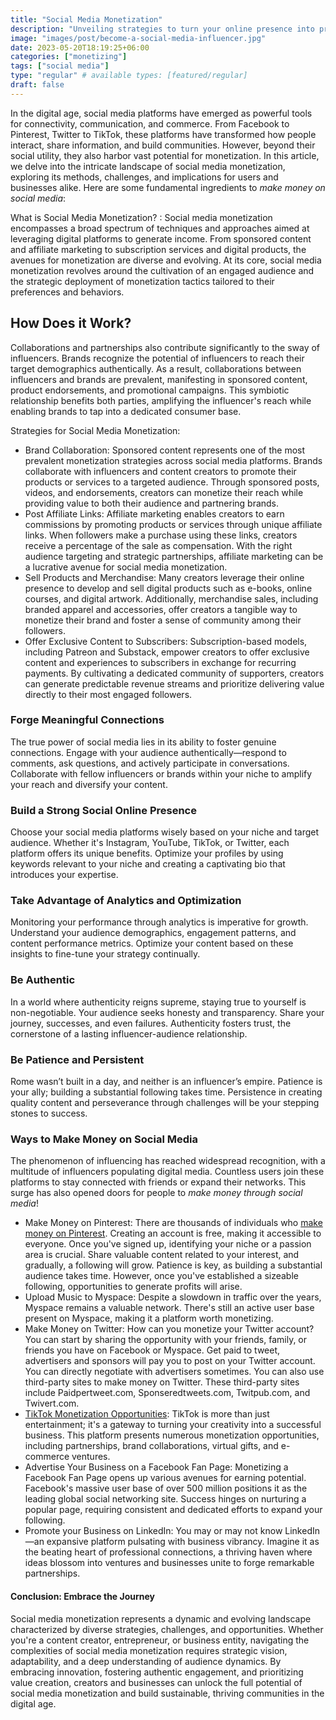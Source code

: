 ```yaml
---
title: "Social Media Monetization"
description: "Unveiling strategies to turn your online presence into profit. Explore methods, platforms, and tips to monetize your social media content effectively."
image: "images/post/become-a-social-media-influencer.jpg"
date: 2023-05-20T18:19:25+06:00
categories: ["monetizing"]
tags: ["social media"]
type: "regular" # available types: [featured/regular]
draft: false
---
```


In the digital age, social media platforms have emerged as powerful tools for connectivity, communication, and commerce. From Facebook to Pinterest, Twitter to TikTok, these platforms have transformed how people interact, share information, and build communities. However, beyond their social utility, they also harbor vast potential for monetization. In this article, we delve into the intricate landscape of social media monetization, exploring its methods, challenges, and implications for users and businesses alike. Here are some fundamental ingredients to _make money on social media_:

What is Social Media Monetization?
: Social media monetization encompasses a broad spectrum of techniques and approaches aimed at leveraging digital platforms to generate income. From sponsored content and affiliate marketing to subscription services and digital products, the avenues for monetization are diverse and evolving. At its core, social media monetization revolves around the cultivation of an engaged audience and the strategic deployment of monetization tactics tailored to their preferences and behaviors.

## How Does it Work?

Collaborations and partnerships also contribute significantly to the sway of influencers. Brands recognize the potential of influencers to reach their target demographics authentically. As a result, collaborations between influencers and brands are prevalent, manifesting in sponsored content, product endorsements, and promotional campaigns. This symbiotic relationship benefits both parties, amplifying the influencer's reach while enabling brands to tap into a dedicated consumer base.

Strategies for Social Media Monetization:

- Brand Collaboration: Sponsored content represents one of the most prevalent monetization strategies across social media platforms. Brands collaborate with influencers and content creators to promote their products or services to a targeted audience. Through sponsored posts, videos, and endorsements, creators can monetize their reach while providing value to both their audience and partnering brands.
- Post Affiliate Links: Affiliate marketing enables creators to earn commissions by promoting products or services through unique affiliate links. When followers make a purchase using these links, creators receive a percentage of the sale as compensation. With the right audience targeting and strategic partnerships, affiliate marketing can be a lucrative avenue for social media monetization.
- Sell Products and Merchandise: Many creators leverage their online presence to develop and sell digital products such as e-books, online courses, and digital artwork. Additionally, merchandise sales, including branded apparel and accessories, offer creators a tangible way to monetize their brand and foster a sense of community among their followers.
- Offer Exclusive Content to Subscribers: Subscription-based models, including Patreon and Substack, empower creators to offer exclusive content and experiences to subscribers in exchange for recurring payments. By cultivating a dedicated community of supporters, creators can generate predictable revenue streams and prioritize delivering value directly to their most engaged followers.

### Forge Meaningful Connections

The true power of social media lies in its ability to foster genuine connections. Engage with your audience authentically—respond to comments, ask questions, and actively participate in conversations. Collaborate with fellow influencers or brands within your niche to amplify your reach and diversify your content.

### Build a Strong Social Online Presence

Choose your social media platforms wisely based on your niche and target audience. Whether it's Instagram, YouTube, TikTok, or Twitter, each platform offers its unique benefits. Optimize your profiles by using keywords relevant to your niche and creating a captivating bio that introduces your expertise.

### Take Advantage of Analytics and Optimization

Monitoring your performance through analytics is imperative for growth. Understand your audience demographics, engagement patterns, and content performance metrics. Optimize your content based on these insights to fine-tune your strategy continually.

### Be Authentic

In a world where authenticity reigns supreme, staying true to yourself is non-negotiable. Your audience seeks honesty and transparency. Share your journey, successes, and even failures. Authenticity fosters trust, the cornerstone of a lasting influencer-audience relationship.

### Be Patience and Persistent

Rome wasn’t built in a day, and neither is an influencer’s empire. Patience is your ally; building a substantial following takes time. Persistence in creating quality content and perseverance through challenges will be your stepping stones to success.

### Ways to Make Money on Social Media

The phenomenon of influencing has reached widespread recognition, with a multitude of influencers populating digital media. Countless users join these platforms to stay connected with friends or expand their networks. This surge has also opened doors for people to _make money through social media_!

- Make Money on Pinterest: There are thousands of individuals who [make money on Pinterest](/blog/make-money-on-pinterest). Creating an account is free, making it accessible to everyone. Once you've signed up, identifying your niche or a passion area is crucial. Share valuable content related to your interest, and gradually, a following will grow. Patience is key, as building a substantial audience takes time. However, once you've established a sizeable following, opportunities to generate profits will arise.
- Upload Music to Myspace: Despite a slowdown in traffic over the years, Myspace remains a valuable network. There's still an active user base present on Myspace, making it a platform worth monetizing.
- Make Money on Twitter: How can you monetize your Twitter account? You can start by sharing the opportunity with your friends, family, or friends you have on Facebook or Myspace. Get paid to tweet, advertisers and sponsors will pay you to post on your Twitter account. You can directly negotiate with advertisers sometimes. You can also use third-party sites to make money on Twitter. These third-party sites include Paidpertweet.com, Sponseredtweets.com, Twitpub.com, and Twivert.com.
- [TikTok Monetization Opportunities](/blog/tiktok-monetization): TikTok is more than just entertainment; it's a gateway to turning your creativity into a successful business. This platform presents numerous monetization opportunities, including partnerships, brand collaborations, virtual gifts, and e-commerce ventures. 
- Advertise Your Business on a Facebook Fan Page: Monetizing a Facebook Fan Page opens up various avenues for earning potential. Facebook's massive user base of over 500 million positions it as the leading global social networking site. Success hinges on nurturing a popular page, requiring consistent and dedicated efforts to expand your following.
- Promote your Business on LinkedIn: You may or may not know LinkedIn—an expansive platform pulsating with business vibrancy. Imagine it as the beating heart of professional connections, a thriving haven where ideas blossom into ventures and businesses unite to forge remarkable partnerships.

#### Conclusion: Embrace the Journey

Social media monetization represents a dynamic and evolving landscape characterized by diverse strategies, challenges, and opportunities. Whether you're a content creator, entrepreneur, or business entity, navigating the complexities of social media monetization requires strategic vision, adaptability, and a deep understanding of audience dynamics. By embracing innovation, fostering authentic engagement, and prioritizing value creation, creators and businesses can unlock the full potential of social media monetization and build sustainable, thriving communities in the digital age.
